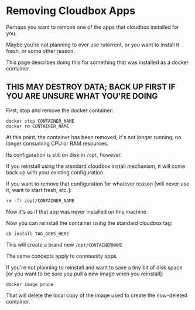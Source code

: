 # Removing Cloudbox Apps

Perhaps you want to remove one of the apps that cloudbox installed for you.

Maybe you're not planning to ever use rutorrent, or you want to install it fresh, or some other reason.

This page describes doing this for something that was installed as a docker container.

## THIS MAY DESTROY DATA; BACK UP FIRST IF YOU ARE UNSURE WHAT YOU'RE DOING

First, stop and remove the docker container:

```text
docker stop CONTAINER_NAME
docker rm CONTAINER_NAME
```

At this point, the container has been removed; it's not longer running, no longer consuming CPU or RAM resources.

Its configuration is still on disk in `/opt`, however.

If you reinstall using the standard cloudbox install mechanism, it will come back up with your existing configuration.

If you want to remove that configuration for whatever reason \[will never use it, want to start fresh, etc.\]:

```text
rm -fr /opt/CONTAINER_NAME
```

Now it's as if that app was never installed on this machine.

Now you can reinstall the container using the standard cloudbox tag:

```text
cb install TAG_GOES_HERE
```

This will create a brand new `/opt/CONTAINERNAME`

The same concepts apply to community apps.

If you're not planning to reinstall and want to save a tiny bit of disk space \[or you want to be sure you pull a new image when you reinstall\]:

```text
docker image prune
```

That will delete the local copy of the image used to create the now-deleted container.

